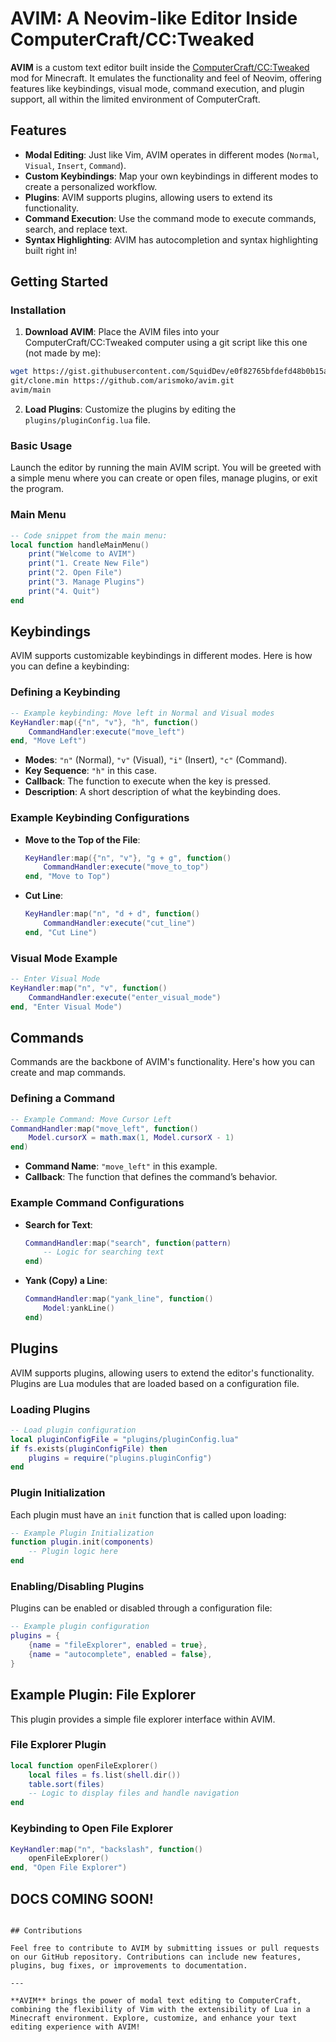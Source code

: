 # AVIM: A Neovim-like Editor Inside ComputerCraft/CC:Tweaked

**AVIM** is a custom text editor built inside the [ComputerCraft/CC:Tweaked](https://tweaked.cc/) mod for Minecraft. It emulates the functionality and feel of Neovim, offering features like keybindings, visual mode, command execution, and plugin support, all within the limited environment of ComputerCraft.

## Features

- **Modal Editing**: Just like Vim, AVIM operates in different modes (`Normal`, `Visual`, `Insert`, `Command`).
- **Custom Keybindings**: Map your own keybindings in different modes to create a personalized workflow.
- **Plugins**: AVIM supports plugins, allowing users to extend its functionality.
- **Command Execution**: Use the command mode to execute commands, search, and replace text.
- **Syntax Highlighting**: AVIM has autocompletion and syntax highlighting built right in!

## Getting Started

### Installation

1. **Download AVIM**: Place the AVIM files into your ComputerCraft/CC:Tweaked computer using a git script like this one (not made by me):
```bash
wget https://gist.githubusercontent.com/SquidDev/e0f82765bfdefd48b0b15a5c06c0603b/raw/clone.min.lua
git/clone.min https://github.com/arismoko/avim.git
avim/main
```
2. **Load Plugins**: Customize the plugins by editing the `plugins/pluginConfig.lua` file.

### Basic Usage

Launch the editor by running the main AVIM script. You will be greeted with a simple menu where you can create or open files, manage plugins, or exit the program.

### Main Menu

```lua
-- Code snippet from the main menu:
local function handleMainMenu()
    print("Welcome to AVIM")
    print("1. Create New File")
    print("2. Open File")
    print("3. Manage Plugins")
    print("4. Quit")
end
```

## Keybindings

AVIM supports customizable keybindings in different modes. Here is how you can define a keybinding:

### Defining a Keybinding

```lua
-- Example keybinding: Move left in Normal and Visual modes
KeyHandler:map({"n", "v"}, "h", function()
    CommandHandler:execute("move_left")
end, "Move Left")
```

- **Modes**: `"n"` (Normal), `"v"` (Visual), `"i"` (Insert), `"c"` (Command).
- **Key Sequence**: `"h"` in this case.
- **Callback**: The function to execute when the key is pressed.
- **Description**: A short description of what the keybinding does.

### Example Keybinding Configurations

- **Move to the Top of the File**:
  
    ```lua
    KeyHandler:map({"n", "v"}, "g + g", function()
        CommandHandler:execute("move_to_top")
    end, "Move to Top")
    ```

- **Cut Line**:

    ```lua
    KeyHandler:map("n", "d + d", function()
        CommandHandler:execute("cut_line")
    end, "Cut Line")
    ```

### Visual Mode Example

```lua
-- Enter Visual Mode
KeyHandler:map("n", "v", function()
    CommandHandler:execute("enter_visual_mode")
end, "Enter Visual Mode")
```

## Commands

Commands are the backbone of AVIM's functionality. Here's how you can create and map commands.

### Defining a Command

```lua
-- Example Command: Move Cursor Left
CommandHandler:map("move_left", function()
    Model.cursorX = math.max(1, Model.cursorX - 1)
end)
```

- **Command Name**: `"move_left"` in this example.
- **Callback**: The function that defines the command’s behavior.

### Example Command Configurations

- **Search for Text**:
  
    ```lua
    CommandHandler:map("search", function(pattern)
        -- Logic for searching text
    end)
    ```

- **Yank (Copy) a Line**:

    ```lua
    CommandHandler:map("yank_line", function()
        Model:yankLine()
    end)
    ```

## Plugins

AVIM supports plugins, allowing users to extend the editor's functionality. Plugins are Lua modules that are loaded based on a configuration file.

### Loading Plugins

```lua
-- Load plugin configuration
local pluginConfigFile = "plugins/pluginConfig.lua"
if fs.exists(pluginConfigFile) then
    plugins = require("plugins.pluginConfig")
end
```

### Plugin Initialization

Each plugin must have an `init` function that is called upon loading:

```lua
-- Example Plugin Initialization
function plugin.init(components)
    -- Plugin logic here
end
```

### Enabling/Disabling Plugins

Plugins can be enabled or disabled through a configuration file:

```lua
-- Example plugin configuration
plugins = {
    {name = "fileExplorer", enabled = true},
    {name = "autocomplete", enabled = false},
}
```

## Example Plugin: File Explorer

This plugin provides a simple file explorer interface within AVIM.

### File Explorer Plugin

```lua
local function openFileExplorer()
    local files = fs.list(shell.dir())
    table.sort(files)
    -- Logic to display files and handle navigation
end
```

### Keybinding to Open File Explorer

```lua
KeyHandler:map("n", "backslash", function()
    openFileExplorer()
end, "Open File Explorer")
```

## DOCS COMING SOON!
```

## Contributions

Feel free to contribute to AVIM by submitting issues or pull requests on our GitHub repository. Contributions can include new features, plugins, bug fixes, or improvements to documentation.

---

**AVIM** brings the power of modal text editing to ComputerCraft, combining the flexibility of Vim with the extensibility of Lua in a Minecraft environment. Explore, customize, and enhance your text editing experience with AVIM!
